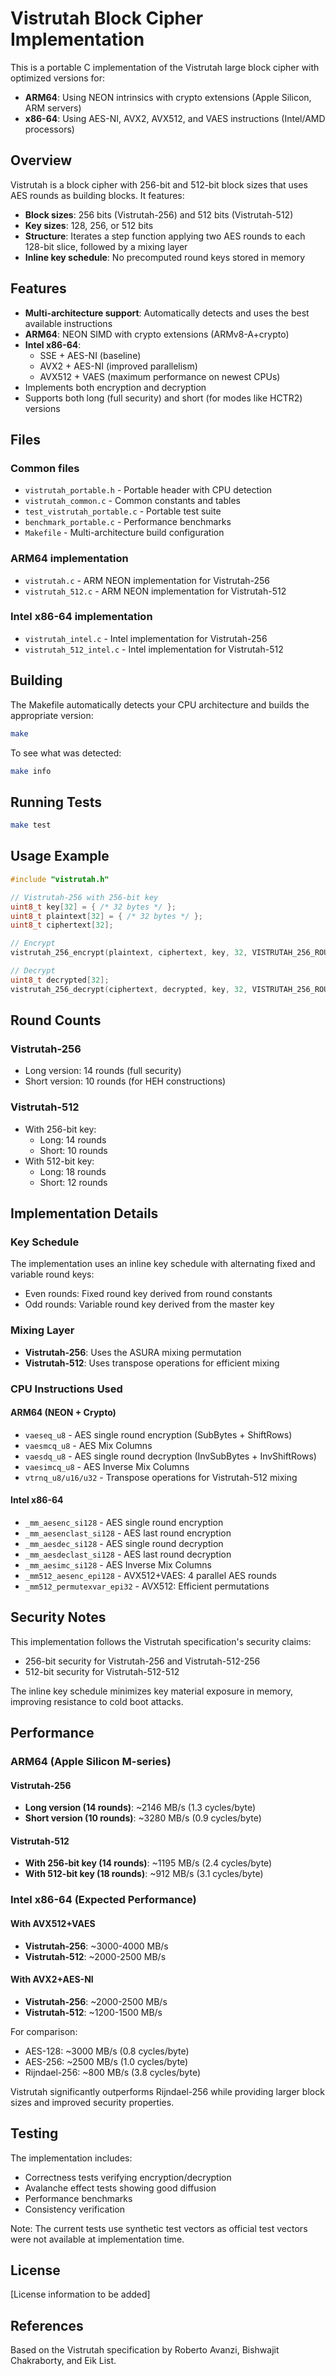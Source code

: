 # Vistrutah Block Cipher Implementation

This is a portable C implementation of the Vistrutah large block cipher with optimized versions for:
- **ARM64**: Using NEON intrinsics with crypto extensions (Apple Silicon, ARM servers)
- **x86-64**: Using AES-NI, AVX2, AVX512, and VAES instructions (Intel/AMD processors)

## Overview

Vistrutah is a block cipher with 256-bit and 512-bit block sizes that uses AES rounds as building blocks. It features:

- **Block sizes**: 256 bits (Vistrutah-256) and 512 bits (Vistrutah-512)
- **Key sizes**: 128, 256, or 512 bits
- **Structure**: Iterates a step function applying two AES rounds to each 128-bit slice, followed by a mixing layer
- **Inline key schedule**: No precomputed round keys stored in memory

## Features

- **Multi-architecture support**: Automatically detects and uses the best available instructions
- **ARM64**: NEON SIMD with crypto extensions (ARMv8-A+crypto)
- **Intel x86-64**: 
  - SSE + AES-NI (baseline)
  - AVX2 + AES-NI (improved parallelism)
  - AVX512 + VAES (maximum performance on newest CPUs)
- Implements both encryption and decryption
- Supports both long (full security) and short (for modes like HCTR2) versions

## Files

### Common files
- `vistrutah_portable.h` - Portable header with CPU detection
- `vistrutah_common.c` - Common constants and tables
- `test_vistrutah_portable.c` - Portable test suite
- `benchmark_portable.c` - Performance benchmarks
- `Makefile` - Multi-architecture build configuration

### ARM64 implementation
- `vistrutah.c` - ARM NEON implementation for Vistrutah-256
- `vistrutah_512.c` - ARM NEON implementation for Vistrutah-512

### Intel x86-64 implementation
- `vistrutah_intel.c` - Intel implementation for Vistrutah-256
- `vistrutah_512_intel.c` - Intel implementation for Vistrutah-512

## Building

The Makefile automatically detects your CPU architecture and builds the appropriate version:

```bash
make
```

To see what was detected:
```bash
make info
```

## Running Tests

```bash
make test
```

## Usage Example

```c
#include "vistrutah.h"

// Vistrutah-256 with 256-bit key
uint8_t key[32] = { /* 32 bytes */ };
uint8_t plaintext[32] = { /* 32 bytes */ };
uint8_t ciphertext[32];

// Encrypt
vistrutah_256_encrypt(plaintext, ciphertext, key, 32, VISTRUTAH_256_ROUNDS_LONG);

// Decrypt
uint8_t decrypted[32];
vistrutah_256_decrypt(ciphertext, decrypted, key, 32, VISTRUTAH_256_ROUNDS_LONG);
```

## Round Counts

### Vistrutah-256
- Long version: 14 rounds (full security)
- Short version: 10 rounds (for HEH constructions)

### Vistrutah-512
- With 256-bit key:
  - Long: 14 rounds
  - Short: 10 rounds
- With 512-bit key:
  - Long: 18 rounds
  - Short: 12 rounds

## Implementation Details

### Key Schedule

The implementation uses an inline key schedule with alternating fixed and variable round keys:
- Even rounds: Fixed round key derived from round constants
- Odd rounds: Variable round key derived from the master key

### Mixing Layer

- **Vistrutah-256**: Uses the ASURA mixing permutation
- **Vistrutah-512**: Uses transpose operations for efficient mixing

### CPU Instructions Used

#### ARM64 (NEON + Crypto)
- `vaeseq_u8` - AES single round encryption (SubBytes + ShiftRows)
- `vaesmcq_u8` - AES Mix Columns
- `vaesdq_u8` - AES single round decryption (InvSubBytes + InvShiftRows)
- `vaesimcq_u8` - AES Inverse Mix Columns
- `vtrnq_u8/u16/u32` - Transpose operations for Vistrutah-512 mixing

#### Intel x86-64
- `_mm_aesenc_si128` - AES single round encryption
- `_mm_aesenclast_si128` - AES last round encryption
- `_mm_aesdec_si128` - AES single round decryption
- `_mm_aesdeclast_si128` - AES last round decryption
- `_mm_aesimc_si128` - AES Inverse Mix Columns
- `_mm512_aesenc_epi128` - AVX512+VAES: 4 parallel AES rounds
- `_mm512_permutexvar_epi32` - AVX512: Efficient permutations

## Security Notes

This implementation follows the Vistrutah specification's security claims:
- 256-bit security for Vistrutah-256 and Vistrutah-512-256
- 512-bit security for Vistrutah-512-512

The inline key schedule minimizes key material exposure in memory, improving resistance to cold boot attacks.

## Performance

### ARM64 (Apple Silicon M-series)
#### Vistrutah-256
- **Long version (14 rounds)**: ~2146 MB/s (1.3 cycles/byte)
- **Short version (10 rounds)**: ~3280 MB/s (0.9 cycles/byte)

#### Vistrutah-512
- **With 256-bit key (14 rounds)**: ~1195 MB/s (2.4 cycles/byte)
- **With 512-bit key (18 rounds)**: ~912 MB/s (3.1 cycles/byte)

### Intel x86-64 (Expected Performance)
#### With AVX512+VAES
- **Vistrutah-256**: ~3000-4000 MB/s
- **Vistrutah-512**: ~2000-2500 MB/s

#### With AVX2+AES-NI
- **Vistrutah-256**: ~2000-2500 MB/s
- **Vistrutah-512**: ~1200-1500 MB/s

For comparison:
- AES-128: ~3000 MB/s (0.8 cycles/byte)
- AES-256: ~2500 MB/s (1.0 cycles/byte)
- Rijndael-256: ~800 MB/s (3.8 cycles/byte)

Vistrutah significantly outperforms Rijndael-256 while providing larger block sizes and improved security properties.

## Testing

The implementation includes:
- Correctness tests verifying encryption/decryption
- Avalanche effect tests showing good diffusion
- Performance benchmarks
- Consistency verification

Note: The current tests use synthetic test vectors as official test vectors were not available at implementation time.

## License

[License information to be added]

## References

Based on the Vistrutah specification by Roberto Avanzi, Bishwajit Chakraborty, and Eik List.